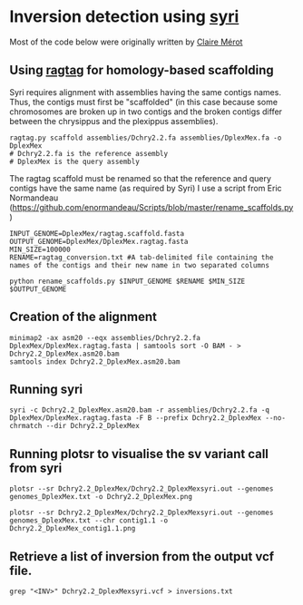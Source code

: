 # Inversion detection using [syri](https://github.com/schneebergerlab/syri)

Most of the code below were originally written by [Claire Mérot](https://github.com/clairemerot)

## Using [ragtag](https://github.com/malonge/RagTag) for homology-based scaffolding

Syri requires alignment with assemblies having the same contigs names. Thus, the contigs must first be "scaffolded" (in this case because some chromosomes are broken up in two contigs and the broken contigs differ between the chrysippus and the plexippus assemblies).

```
ragtag.py scaffold assemblies/Dchry2.2.fa assemblies/DplexMex.fa -o DplexMex
# Dchry2.2.fa is the reference assembly
# DplexMex is the query assembly
```

The ragtag scaffold must be renamed so that the reference and query contigs have the same name (as required by Syri)
I use a script from Eric Normandeau (https://github.com/enormandeau/Scripts/blob/master/rename_scaffolds.py)

```
INPUT_GENOME=DplexMex/ragtag.scaffold.fasta
OUTPUT_GENOME=DplexMex/DplexMex.ragtag.fasta
MIN_SIZE=100000
RENAME=ragtag_conversion.txt #A tab-delimited file containing the names of the contigs and their new name in two separated columns

python rename_scaffolds.py $INPUT_GENOME $RENAME $MIN_SIZE $OUTPUT_GENOME
```

## Creation of the alignment

```
minimap2 -ax asm20 --eqx assemblies/Dchry2.2.fa DplexMex/DplexMex.ragtag.fasta | samtools sort -O BAM - > Dchry2.2_DplexMex.asm20.bam
samtools index Dchry2.2_DplexMex.asm20.bam
```

## Running syri

```
syri -c Dchry2.2_DplexMex.asm20.bam -r assemblies/Dchry2.2.fa -q DplexMex/DplexMex.ragtag.fasta -F B --prefix Dchry2.2_DplexMex --no-chrmatch --dir Dchry2.2_DplexMex
```

## Running plotsr to visualise the sv variant call from syri

```
plotsr --sr Dchry2.2_DplexMex/Dchry2.2_DplexMexsyri.out --genomes genomes_DplexMex.txt -o Dchry2.2_DplexMex.png

plotsr --sr Dchry2.2_DplexMex/Dchry2.2_DplexMexsyri.out --genomes genomes_DplexMex.txt --chr contig1.1 -o Dchry2.2_DplexMex_contig1.1.png
```

## Retrieve a list of inversion from the output vcf file.

```
grep "<INV>" Dchry2.2_DplexMexsyri.vcf > inversions.txt
```
